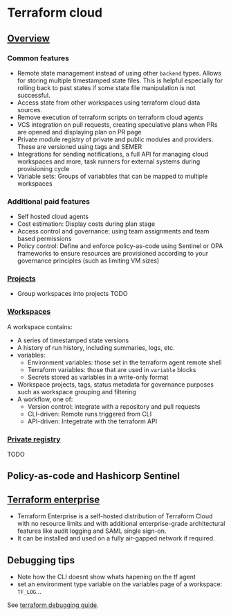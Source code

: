 # Terraform cloud

## [Overview](https://developer.hashicorp.com/terraform/cloud-docs/overview)

### Common features

- Remote state management instead of using other `backend` types. Allows for storing multiple timestamped state files. This is helpful especially for
  rolling back to past states if some state file manipulation is not successful.
- Access state from other workspaces using terraform cloud data sources.
- Remove execution of terraform scripts on terraform cloud agents
- VCS integration on pull requests, creating speculative plans when PRs are
  opened and displaying plan on PR page
- Private module registry of private and public modules and providers. These
  are versioned using tags and SEMER
- Integrations for sending notifications, a full API for managing cloud
  workspaces and more, task runners for external systems during provisioning
  cycle
- Variable sets: Groups of variabbles that can be mapped to multiple workspaces

### Additional paid features

- Self hosted cloud agents
- Cost estimation: Display costs during plan stage
- Access control and governance: using team assignments and team based permissions
- Policy control: Define and enforce policy-as-code using Sentinel or OPA frameworks
  to ensure resources are provisioned according to your governance principles (such as limiting VM sizes)

### [Projects](https://developer.hashicorp.com/terraform/tutorials/cloud/projects)

- Group workspaces into projects
TODO

### [Workspaces](https://developer.hashicorp.com/terraform/cloud-docs/workspaces)

A workspace contains:

- A series of timestamped state versions
- A history of run history, including summaries, logs, etc.
- variables:
  - Environment variables: those set in the terraform agent remote shell
  - Terraform variables: those that are used in `variable` blocks
  - Secrets stored as variables in a write-only format
- Workspace projects, tags, status metadata for governance purposes such as workspace grouping and filtering
- A workflow, one of:
  - Version control: integrate with a repository and pull requests
  - CLI-driven: Remote runs triggered from CLI
  - API-driven: Integetrate with the terraform API

### [Private registry](https://developer.hashicorp.com/terraform/registry/private)

TODO

## Policy-as-code and Hashicorp Sentinel

## [Terraform enterprise](https://developer.hashicorp.com/terraform/enterprise)

- Terraform Enterprise is a self-hosted distribution of Terraform Cloud with no resource limits and with additional
  enterprise-grade architectural features like audit logging and SAML single sign-on.
- It can be installed and used on a fully air-gapped network if required.

## Debugging tips

- Note how the CLI doesnt show whats hapening on the tf agent
- set an environment type variable on the variables page of a workspace: `TF_LOG`...

See [terraform debugging guide](https://developer.hashicorp.com/terraform/internals/debugging).
